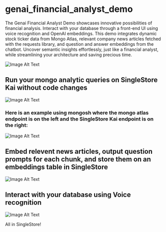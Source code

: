 # genai_financial_analyst_demo

The Genai Financial Analyst Demo showcases innovative possibilities of financial analysis. Interact with your database through a front-end UI using voice recognition and OpenAI embeddings. This demo integrates dynamic stock ticker data from Mongo Atlas, relevant company news articles fetched with the requests library, and question and answer embeddings from the chatbot. Uncover semantic insights effortlessly, just like a financial analyst, while streamlining your architecture and saving precious time.

![Image Alt Text](https://drive.google.com/uc?id=1arqjEazeRTJ8YJm48m3DmpNgRH334HFb)

## Run your mongo analytic queries on SingleStore Kai without code changes
![Image Alt Text](https://drive.google.com/uc?id=1_FVBMpgfPOINFP0e7iEX9pNPk0KJNRhs)

### Here is an example using mongosh where the mongo atlas endpoint is on the left and the SingleStore Kai endpoint is on the right:

![Image Alt Text](https://drive.google.com/uc?id=1Vvh9cjL2a9yRM_3MQO0cgBVRBZZioYQu)

## Embed relevent news articles, output question prompts for each chunk, and store them on an embeddings table in SingleStore

![Image Alt Text](https://drive.google.com/uc?id=1237ZSgxuRFk0sy9ExxefCWxW2_W7__jJ)

## Interact with your database using Voice recognition

![Image Alt Text](https://drive.google.com/uc?id=1OfR23PoPRpAlb_CGc3nmd9BCXQHzuw65)

All in SingleStore!
